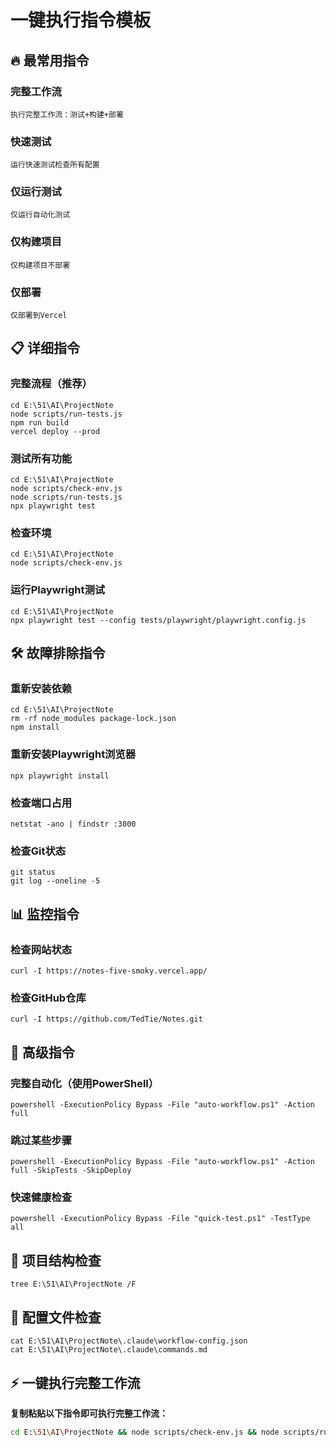# 一键执行指令模板

## 🔥 最常用指令

### 完整工作流
```
执行完整工作流：测试+构建+部署
```

### 快速测试
```
运行快速测试检查所有配置
```

### 仅运行测试
```
仅运行自动化测试
```

### 仅构建项目
```
仅构建项目不部署
```

### 仅部署
```
仅部署到Vercel
```

## 📋 详细指令

### 完整流程（推荐）
```
cd E:\51\AI\ProjectNote
node scripts/run-tests.js
npm run build
vercel deploy --prod
```

### 测试所有功能
```
cd E:\51\AI\ProjectNote
node scripts/check-env.js
node scripts/run-tests.js
npx playwright test
```

### 检查环境
```
cd E:\51\AI\ProjectNote
node scripts/check-env.js
```

### 运行Playwright测试
```
cd E:\51\AI\ProjectNote
npx playwright test --config tests/playwright/playwright.config.js
```

## 🛠️ 故障排除指令

### 重新安装依赖
```
cd E:\51\AI\ProjectNote
rm -rf node_modules package-lock.json
npm install
```

### 重新安装Playwright浏览器
```
npx playwright install
```

### 检查端口占用
```
netstat -ano | findstr :3000
```

### 检查Git状态
```
git status
git log --oneline -5
```

## 📊 监控指令

### 检查网站状态
```
curl -I https://notes-five-smoky.vercel.app/
```

### 检查GitHub仓库
```
curl -I https://github.com/TedTie/Notes.git
```

## 🚀 高级指令

### 完整自动化（使用PowerShell）
```
powershell -ExecutionPolicy Bypass -File "auto-workflow.ps1" -Action full
```

### 跳过某些步骤
```
powershell -ExecutionPolicy Bypass -File "auto-workflow.ps1" -Action full -SkipTests -SkipDeploy
```

### 快速健康检查
```
powershell -ExecutionPolicy Bypass -File "quick-test.ps1" -TestType all
```

## 📁 项目结构检查
```
tree E:\51\AI\ProjectNote /F
```

## 📝 配置文件检查
```
cat E:\51\AI\ProjectNote\.claude\workflow-config.json
cat E:\51\AI\ProjectNote\.claude\commands.md
```

## ⚡ 一键执行完整工作流

**复制粘贴以下指令即可执行完整工作流：**

```bash
cd E:\51\AI\ProjectNote && node scripts/check-env.js && node scripts/run-tests.js && npm run build && echo "🎉 工作流执行完成！"
```